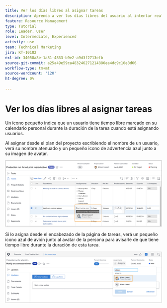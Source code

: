 ```yaml
---
title: Ver los días libres al asignar tareas
description: Aprenda a ver los días libres del usuario al intentar realizar asignaciones de tareas.
feature: Resource Management
type: Tutorial
role: Leader, User
level: Intermediate, Experienced
activity: use
team: Technical Marketing
jira: KT-10182
exl-id: 34058a8e-1a81-4833-b9e2-a9d3f2713efb
source-git-commit: a25a49e59ca483246271214886ea4dc9c10e8d66
workflow-type: tm+mt
source-wordcount: '120'
ht-degree: 0%

---
```


# Ver los días libres al asignar tareas

Un icono pequeño indica que un usuario tiene tiempo libre marcado en su calendario personal durante la duración de la tarea cuando está asignando usuarios.

Al asignar desde el plan del proyecto escribiendo el nombre de un usuario, verá su nombre atenuado y un pequeño icono de advertencia azul junto a su imagen de avatar.

![usuario atenuado para pto](assets/toat_01.png)

Si lo asigna desde el encabezado de la página de tareas, verá un pequeño icono azul de avión junto al avatar de la persona para avisarle de que tiene tiempo libre durante la duración de esta tarea.

![asignación de tareas de usuario](assets/toat_02.png)
